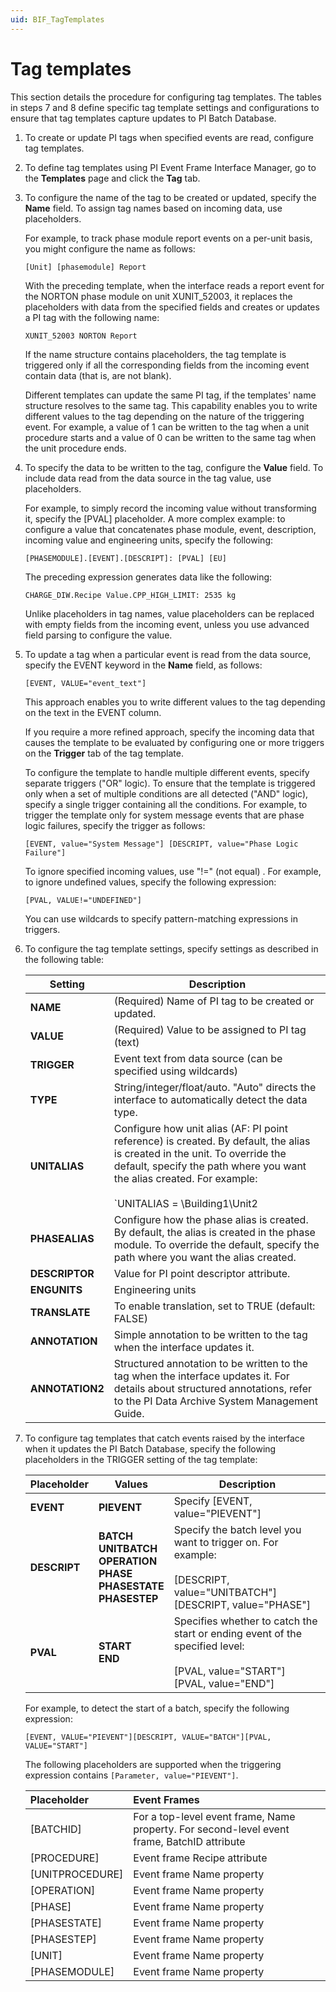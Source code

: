 ```yaml
---
uid: BIF_TagTemplates
---
```


<!-- Mark Bishop 6/8/21: Modified batch framework topic. -->

# Tag templates

<!-- Topic requires customization for specific interface -->

This section details the procedure for configuring tag templates. The tables in steps 7 and 8 define specific tag template settings and configurations to ensure that tag templates capture updates to PI Batch Database.

1. To create or update PI tags when specified events are read, configure tag templates.

2. To define tag templates using PI Event Frame Interface Manager, go to the **Templates** page and click the **Tag** tab.

3. To configure the name of the tag to be created or updated, specify the **Name** field. To assign tag names based on incoming data, use placeholders.

    For example, to track phase module report events on a per-unit basis, you might configure the name as follows:
    
    `[Unit] [phasemodule] Report`
    
    With the preceding template, when the interface reads a report event for the NORTON phase module on unit XUNIT_52003, it replaces the placeholders with data from the specified fields and creates or updates a PI tag with the following name:
    
    `XUNIT_52003 NORTON Report`
    
    If the name structure contains placeholders, the tag template is triggered only if all the corresponding fields from the incoming event contain data (that is, are not blank).

    Different templates can update the same PI tag, if the templates' name structure resolves to the same tag. This capability enables you to write different values to the tag depending on the nature of the triggering event. For example, a value of 1 can be written to the tag when a unit procedure starts and a value of 0 can be written to the same tag when the unit procedure ends.

4. To specify the data to be written to the tag, configure the **Value** field. To include data read from the data source in the tag value, use placeholders.

    For example, to simply record the incoming value without transforming it, specify the [PVAL] placeholder. A more complex example: to configure a value that concatenates phase module, event, description, incoming value and engineering units, specify the following:
    
    `[PHASEMODULE].[EVENT].[DESCRIPT]: [PVAL] [EU]`
    
    The preceding expression generates data like the following:
    
    `CHARGE_DIW.Recipe Value.CPP_HIGH_LIMIT: 2535 kg`
    
    Unlike placeholders in tag names, value placeholders can be replaced with empty fields from the incoming event, unless you use advanced field parsing to configure the value.
    
5. To update a tag when a particular event is read from the data source, specify the EVENT keyword in the **Name** field, as follows:

    `[EVENT, VALUE="event_text"]`
    
    This approach enables you to write different values to the tag depending on the text in the EVENT column.
    
    If you require a more refined approach, specify the incoming data that causes the template to be evaluated by configuring one or more triggers on the **Trigger** tab of the tag template.
    
    To configure the template to handle multiple different events, specify separate triggers ("OR" logic). To ensure that the template is triggered only when a set of multiple conditions are all detected ("AND" logic), specify a single trigger containing all the conditions. For example, to trigger the template only for system message events that are phase logic failures, specify the trigger as follows:
    
    `[EVENT, value="System Message"] [DESCRIPT, value="Phase Logic Failure"]`

    To ignore specified incoming values, use "!=" (not equal) . For example, to ignore undefined values, specify the following expression:
    
    `[PVAL, VALUE!="UNDEFINED"]`
    
    You can use wildcards to specify pattern-matching expressions in triggers.

6. To configure the tag template settings, specify settings as described in the following table:

    | Setting | Description |
    |--|--|
    | **NAME** | (Required) Name of PI tag to be created or updated. |
    | **VALUE** | (Required) Value to be assigned to PI tag (text) |
    | **TRIGGER** | Event text from data source (can be specified using wildcards) |
    | **TYPE** | String/integer/float/auto. "Auto" directs the interface to automatically detect the data type. |
    | **UNITALIAS** | Configure how unit alias (AF: PI point reference) is created. By default, the alias is created in the unit. To override the default, specify the path where you want the alias created. For example:<br><br>`UNITALIAS = \Building1\Unit2|[PHASE]`<br><br>The alias is created under the Unit2 module, named using the value of the [PHASE] column.<br><br>**Note:** All batch interfaces support unit- and phase-level equipment aliases. Some interface support creation of equipment aliases at all levels of the batch hierarchy. For details, refer to the interface-specific section of this guide. |
    | **PHASEALIAS** | Configure how the phase alias is created. By default, the alias is created in the phase module. To override the default, specify the path where you want the alias created. |
    | **DESCRIPTOR** | Value for PI point descriptor attribute. |
    | **ENGUNITS** | Engineering units |
    | **TRANSLATE** | To enable translation, set to TRUE (default: FALSE) |
    | **ANNOTATION** | Simple annotation to be written to the tag when the interface updates it. |
    | **ANNOTATION2** | Structured annotation to be written to the tag when the interface updates it. For details about structured annotations, refer to the PI Data Archive System Management Guide. |

7. To configure tag templates that catch events raised by the interface when it updates the PI Batch Database, specify the following placeholders in the TRIGGER setting of the tag template:

    | Placeholder | Values | Description |
    |--|--|--|
    | **EVENT** | **PIEVENT** | Specify [EVENT, value="PIEVENT"] |
    | **DESCRIPT** | **BATCH**<br>**UNITBATCH**<br>**OPERATION**<br>**PHASE**<br>**PHASESTATE**<br>**PHASESTEP** | Specify the batch level you want to trigger on. For example:<br><br>[DESCRIPT, value="UNITBATCH"]<br>[DESCRIPT, value="PHASE"] |
    | **PVAL** | **START**<br>**END** | Specifies whether to catch the start or ending event of the specified level:<br><br>[PVAL, value="START"]<br>[PVAL, value="END"] |
    
    For example, to detect the start of a batch, specify the following expression:
    
    `[EVENT, VALUE="PIEVENT"][DESCRIPT, VALUE="BATCH"][PVAL, VALUE="START"]`
    
    The following placeholders are supported when the triggering expression contains `[Parameter, value="PIEVENT"]`.

    | Placeholder | Event Frames |
    |:-|:-|
    | [BATCHID] | For a top-level event frame, Name property. For second-level event frame, BatchID attribute |
    | [PROCEDURE] | Event frame Recipe attribute |
    | [UNITPROCEDURE] | Event frame Name property |
    | [OPERATION] | Event frame Name property |
    | [PHASE] | Event frame Name property |
    | [PHASESTATE] | Event frame Name property |
    | [PHASESTEP] | Event frame Name property |
    | [UNIT] | Event frame Name property |
    | [PHASEMODULE] | Event frame Name property |
